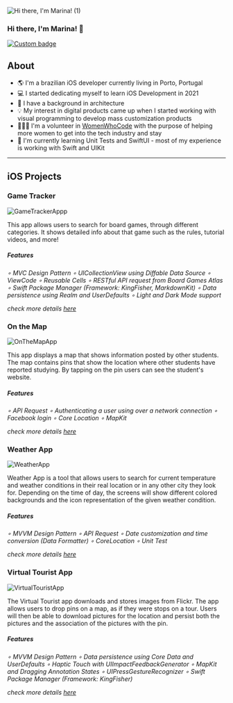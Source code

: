 
![Hi there, I'm Marina! (1)](https://github.com/marinaaguiar/marinaaguiar/assets/74434212/55b72fbe-58fb-4ded-b7f0-a8a210486aef)

### Hi there, I'm Marina! 👋
 
<!--FIRST SECTION-->
<p align="left">
  <a href="https://www.linkedin.com/in/marina-aguiar/" alt="LinkedIn Link">
    <img alt="Custom badge" src="https://img.shields.io/static/v1?message=LINKEDIN&label=&logo=LINKEDIN&style=for-the-badge&color=1e90FF">
  </a>


## About

  - 🌎 I'm a brazilian iOS developer currently living in Porto, Portugal
  - 💻 I started dedicating myself to learn iOS Development in 2021
  - 📐 I have a background in architecture
  - 💡 My interest in digital products came up when I started working with visual programming to develop mass customization products
  - 👩🏼‍💻 I'm a volunteer in [WomenWhoCode](https://www.womenwhocode.com/) with the purpose of helping more women to get into the tech industry and stay
  - 📱 I'm currently learning Unit Tests and SwiftUI - most of my experience is working with Swift and UIKit
  
  ---
 
  ## iOS Projects

  ### Game Tracker 
  
![GameTrackerAppp](https://github.com/marinaaguiar/marinaaguiar/assets/74434212/b450d261-0f40-487b-b8fb-58326266fe67)
 
This app allows users to search for board games, through different categories. It shows detailed info about that game such as the rules, tutorial videos, and more!

##### Features 
  _∘ MVC Design Pattern
  ∘ UICollectionView using Diffable Data Source
  ∘ ViewCode
  ∘ Reusable Cells
  ∘ RESTful API request from Board Games Atlas
  ∘ Swift Package Manager (Framework: KingFisher, MarkdownKit)
  ∘ Data persistence using Realm and UserDefaults
  ∘ Light and Dark Mode support_
 
 _check more details [here](https://github.com/marinaaguiar/GameTracker)_

### On the Map  
  
![OnTheMapApp](https://github.com/marinaaguiar/marinaaguiar/assets/74434212/53c056d6-0267-4d07-926f-2154a03f1b5c)
  
 This app displays a map that shows information posted by other students. The map contains pins that show the location where other students have reported studying. By tapping on the pin users can see the student's website.

##### Features 
  _∘ API Request
  ∘ Authenticating a user using over a network connection
  ∘ Facebook login
  ∘ Core Location
  ∘ MapKit_
 
 _check more details [here](https://github.com/marinaaguiar/OnTheMapAppUdacity)_

 ### Weather App 
 
![WeatherApp](https://github.com/marinaaguiar/marinaaguiar/assets/74434212/d6a6bbca-96ad-4753-96b6-eff7ef5bf6d2)
  
  Weather App is a tool that allows users to search for current temperature and weather conditions in their real location or in any other city they look for. Depending on the time of day, the screens will show different colored backgrounds and the icon representation of the given weather condition.  
  
 ##### Features 
  _∘ MVVM Design Pattern
  ∘ API Request
  ∘ Date customization and time conversion (Data Formatter)
  ∘ CoreLocation
  ∘ Unit Test_
 
  _check more details [here](https://github.com/marinaaguiar/WeatherApp-MVVM)_

  ### Virtual Tourist App 

  ![VirtualTouristApp](https://github.com/marinaaguiar/marinaaguiar/assets/74434212/053cd5ba-56e3-4049-b70d-cc99132a588e)

  The Virtual Tourist app downloads and stores images from Flickr. The app allows users to drop pins on a map, as if they were stops on a tour. Users will then be able to download pictures for the location and persist both the pictures and the association of the pictures with the pin.
 
  ##### Features 
  _∘ MVVM Design Pattern
  ∘ Data persistence using Core Data and UserDefaults
  ∘ Haptic Touch with UIImpactFeedbackGenerator
  ∘ MapKit and Dragging Annotation States
  ∘ UIPressGestureRecognizer
  ∘ Swift Package Manager (Framework: KingFisher)_
 
   _check more details [here](https://github.com/marinaaguiar/VirtualTouristUdacity)_

  
<!--
**marinaaguiar/marinaaguiar** is a ✨ _special_ ✨ repository because its `README.md` (this file) appears on your GitHub profile.

Here are some ideas to get you started:

- 🔭 I’m currently working on ...
- 🌱 I’m currently learning ...
- 👯 I’m looking to collaborate on ...
- 🤔 I’m looking for help with ...
- 💬 Ask me about ...
- 📫 How to reach me: ...
- 😄 Pronouns: ...
- ⚡ Fun fact: ...
-->
